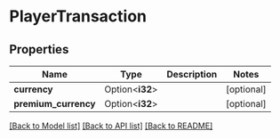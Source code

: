 # PlayerTransaction

## Properties

Name | Type | Description | Notes
------------ | ------------- | ------------- | -------------
**currency** | Option<**i32**> |  | [optional]
**premium_currency** | Option<**i32**> |  | [optional]

[[Back to Model list]](../README.md#documentation-for-models) [[Back to API list]](../README.md#documentation-for-api-endpoints) [[Back to README]](../README.md)


